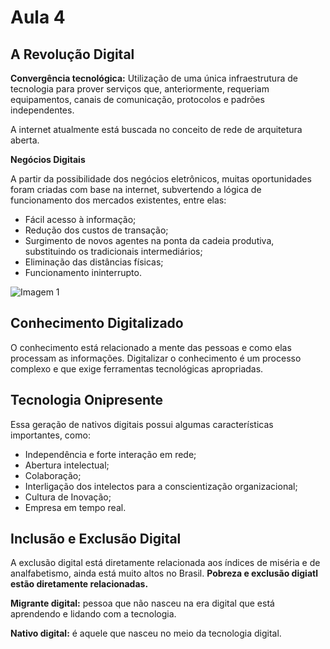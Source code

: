 # Aula 4

## A Revolução Digital

**Convergência tecnológica:** Utilização de uma única infraestrutura de tecnologia para prover serviços que, anteriormente, requeriam equipamentos, canais de comunicação, protocolos e padrões independentes.

A internet atualmente está buscada no conceito de rede de arquitetura aberta.

**Negócios Digitais**

A partir da possibilidade dos negócios eletrônicos, muitas oportunidades foram criadas com base na internet, subvertendo a lógica de funcionamento dos mercados existentes, entre elas:

* Fácil acesso à informação;
* Redução dos custos de transação;
* Surgimento de novos agentes na ponta da cadeia produtiva, substituindo os tradicionais intermediários;
* Eliminação das distâncias físicas;
* Funcionamento ininterrupto.

![Imagem 1](../../media/../studynotes/media/Tecnologia_da_Informacao_e_&#32;Comunicacao/aula_4_imagem_1.png)

## Conhecimento Digitalizado

O conhecimento está relacionado a mente das pessoas e como elas processam as informações.
Digitalizar o conhecimento é um processo complexo e que exige ferramentas tecnológicas apropriadas.

## Tecnologia Onipresente

Essa geração de nativos digitais possui algumas características importantes, como:
* Independência e forte interação em rede;
* Abertura intelectual;
* Colaboração;
* Interligação dos intelectos para a conscientização organizacional;
* Cultura de Inovação;
* Empresa em tempo real.

## Inclusão e Exclusão Digital

A exclusão digital está diretamente relacionada aos índices de miséria e de analfabetismo, ainda está muito altos no Brasil.
**Pobreza e exclusão digiatl estão diretamente relacionadas.**

**Migrante digital:** pessoa que não nasceu na era digital que está aprendendo e lidando com a tecnologia.

**Nativo digital:** é aquele que nasceu no meio da tecnologia digital.